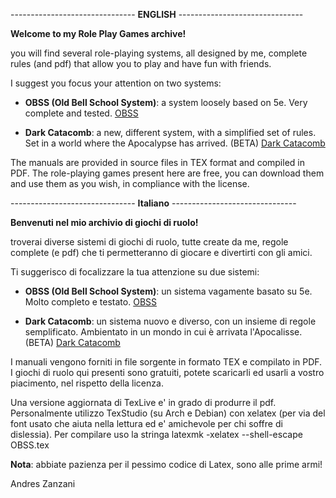 -------------------------------  **ENGLISH**  -------------------------------  

**Welcome to my Role Play Games archive!**

you will find several role-playing systems, all designed by me, complete rules (and pdf) that allow you to play and have fun with friends.

I suggest you focus your attention on two systems:

- **OBSS (Old Bell School System)**: a system loosely based on 5e. Very complete and tested.  [OBSS](https://github.com/buzzqw/TUS/tree/master/OBSS)

- **Dark Catacomb**: a new, different system, with a simplified set of rules. Set in a world where the Apocalypse has arrived. (BETA)  [Dark Catacomb](https://github.com/buzzqw/TUS/tree/master/Dark%20Catacomb)

The manuals are provided in source files in TEX format and compiled in PDF. The role-playing games present here are free, you can download them and use them as you wish, in compliance with the license.

-------------------------------  **Italiano**  -------------------------------  

**Benvenuti nel mio archivio di giochi di ruolo!**

troverai diverse sistemi di giochi di ruolo, tutte create da me, regole complete (e pdf) che ti permetteranno di giocare e divertirti con gli amici.

Ti suggerisco di focalizzare la tua attenzione su due sistemi:

- **OBSS (Old Bell School System)**: un sistema vagamente basato su 5e. Molto completo e testato. [OBSS](https://github.com/buzzqw/TUS/tree/master/OBSS)

- **Dark Catacomb**: un sistema nuovo e diverso, con un insieme di regole semplificato. Ambientato in un mondo in cui è arrivata l'Apocalisse. (BETA) [Dark Catacomb](https://github.com/buzzqw/TUS/tree/master/Dark%20Catacomb)

I manuali vengono forniti in file sorgente in formato TEX e compilato in PDF. I giochi di ruolo qui presenti sono gratuiti, potete scaricarli ed usarli a vostro piacimento, nel rispetto della licenza.

Una versione aggiornata di TexLive e' in grado di produrre il pdf. Personalmente utilizzo TexStudio (su Arch e Debian) con xelatex (per via del font usato che aiuta nella lettura ed e' amichevole per chi soffre di dislessia). Per compilare uso la stringa latexmk -xelatex --shell-escape OBSS.tex

**Nota**: abbiate pazienza per il pessimo codice di Latex, sono alle prime armi!

Andres Zanzani
